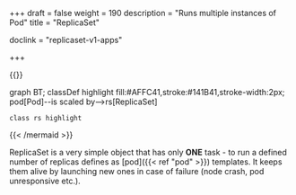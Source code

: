 +++
draft = false
weight = 190
description = "Runs multiple instances of Pod"
title = "ReplicaSet"

doclink = "replicaset-v1-apps"

+++

{{<mermaid>}}

graph BT;
    classDef highlight fill:#AFFC41,stroke:#141B41,stroke-width:2px;
    pod[Pod]--is scaled by-->rs[ReplicaSet]

    class rs highlight

{{< /mermaid >}}

ReplicaSet is a very simple object that has only **ONE** task - to run a defined number of replicas defines as [pod]({{< ref "pod" >}}) templates. It keeps them alive by launching new ones in case of failure (node crash, pod unresponsive etc.). 